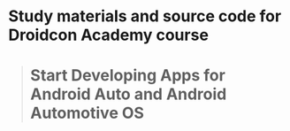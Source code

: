 # Study materials and source code for **Droidcon Academy** course 
> # Start Developing Apps for Android Auto and Android Automotive OS 
